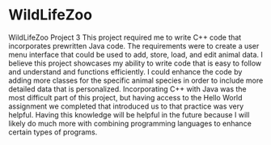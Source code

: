 # WildLifeZoo
WildLifeZoo Project 3
This project required me to write C++ code that incorporates prewritten Java code. The requirements were to create a user menu interface that could be used to add, store, load, and edit animal data. I believe this project showcases my ability to write code that is easy to follow and understand and functions efficiently. I could enhance the code by adding more classes for the specific animal species in order to include more detailed data that is personalized. Incorporating C++ with Java was the most difficult part of this project, but having access to the Hello World assignment we completed that introduced us to that practice was very helpful. Having this knowledge will be helpful in the future because I will likely do much more with combining programming languages to enhance certain types of programs.
